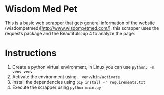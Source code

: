 # Wisdom Med Pet

This is a basic web scrapper that gets general information of the website (wisdompetmed)[http://www.wisdompetmed.com/], this scrapper uses the requests package and the Beautifulsoup 4 to analyze the page.

# Instructions

1. Create a python virtual environment, in Linux you can use ``` python3 -m venv venv ```
2. Activate the environment using ``` . venv/bin/activate ```
3. Install the dependencies using ``` pip install -r requirements.txt ```
4. Execute the scrapper using ``` python main.py ```